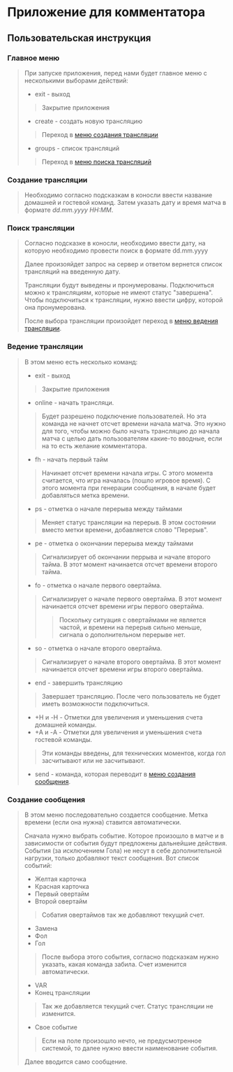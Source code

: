 # Приложение для комментатора

## Пользовательская инструкция

### Главное меню

> При запуске приложения, перед нами будет главное меню с несколькими выборами действий:
> - exit - выход
>> Закрытие приложения
> - create - создать новую трансляцию
>> Переход в [меню создания трансляции](#создание-трансляции)
> - groups - список трансляций
>> Переход в [меню поиска трансляций](#поиск-трансляции)

### Создание трансляции

> Необходимо согласно подсказкам в коносли ввести название домашней и гостевой команд.
> Затем указать дату и время матча в формате *dd.mm.yyyy HH:MM*.

### Поиск трансляции

> Согласно подсказке в коносли, необходимо ввести дату, на которую необходимо провести поиск
> в формате dd.mm.yyyy
>
> Далее произояйдет запрос на сервер и ответом вернется список трансляций на введенную дату.
>
> Трансляции будут выведены и пронумерованы. Подключиться можно к трансляциям, которые не имеют статус "завершена".
> Чтобы подключиться к трансляции, нужно ввести цифру, которой она пронумерована.
>
> После выбора трансляции произойдет переход в [меню ведения трансляции](#ведение-трансляции).

### Ведение трансляции

> В этом меню есть несколько команд:
> - exit - выход
>> Закрытие приложения
> - online - начать трансляци.
>> Будет разрешено подключение пользователей. Но эта команда не начнет отсчет времени начала матча.
> Это нужно для того, чтобы можно было начать трансляцию до начала матча с целью дать пользователям какие-то вводные,
> если на то есть желание комментатора.
> - fh - начать первый тайм
>> Начинает отсчет времени начала игры. С этого момента считается, что игра началась (пошло игровое время).
> С этого момента при генерации сообщения, в начале будет добавляться метка времени.
> - ps - отметка о начале перерыва между таймами
>> Меняет статус трансляции на перерыв. В этом состоянии вместо метки времени, добавляется слово "Перерыв".
> - pe - отметка о окончании перерыва между таймами
>> Сигнализирует об окончании перрыва и начале второго тайма. В этот момент начинается отсчет времени второго тайма.
> - fo - отметка о начале первого овертайма.
>> Сигнализирует о начале первого овертайма. В этот момент начинается отсчет времени игры первого овертайма.
>>> Поскольку ситуация с овертаймами не является частой, и времени на перерыв сильно меньше,
> сигнала о дополнительном перерыве нет.
> - so - отметка о начале второго овертайма.
>> Сигнализирует о начале второго овертайма. В этот момент начинается отсчет времени игры второго овертайма.
> - end - завершить трансляцию
>> Завершает трансляцию. После чего пользователь не будет иметь возможности подключиться.
> - +H и -H - Отметки для увеличения и уменьшения счета домашней команды.
> - +A и -A - Отметки для увеличения и уменьшения счета гостевой команды.
>> Эти команды введены, для технических моментов, когда гол засчитывают или не засчитывают.
> - send - команда, которая переводит в [меню создания сообщения](#создание-сообщения).

### Создание сообщения

> В этом меню последовательно создается сообщение. Метка времени (если она нужна) ставится автоматически.
>
> Сначала нужно выбрать событие. Которое произошло в матче и в зависимости от события будут предложены дальнейшие
> действия.
> События (за исключением Гола) не несут в себе дополнительной нагрузки, только добавляют текст сообщения.
> Вот список событий:
> - Желтая карточка
> - Красная карточка
> - Первый овертайм
> - Второй овертайм
> > Собатия овертаймов так же добавляют текущий счет.
> - Замена
> - Фол
> - Гол
> > После выбора этого события, согласно подсказкам нужно указать, какая команда забила. Счет изменится автоматически.
> - VAR
> - Конец трансляции
> > Так же добавляется текущий счет.
> > Статус трансляции не изменится.
> - Свое событие
> > Если на поле произошло нечто, не предусмотренное системой, то далее нужно ввести наименование события.
>
> Далее вводится само сообщение. 